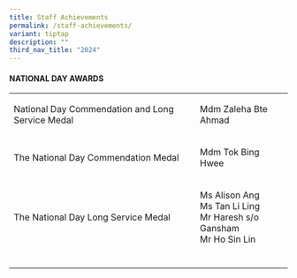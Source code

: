 ```yaml
---
title: Staff Achievements
permalink: /staff-achievements/
variant: tiptap
description: ""
third_nav_title: "2024"
---
```

<h4>NATIONAL DAY AWARDS</h4>
<table style="minWidth: 75px">
<colgroup>
<col>
<col>
<col>
</colgroup>
<tbody>
<tr>
<td rowspan="1" colspan="2">
<p>National Day Commendation and Long Service Medal</p>
</td>
<td rowspan="1" colspan="1">
<p>Mdm Zaleha Bte Ahmad</p>
</td>
</tr>
<tr>
<td rowspan="1" colspan="2">
<p>The National Day Commendation Medal</p>
</td>
<td rowspan="1" colspan="1">
<p>Mdm Tok Bing Hwee</p>
</td>
</tr>
<tr>
<td rowspan="1" colspan="2">
<p>The National Day Long Service Medal</p>
</td>
<td rowspan="1" colspan="1">
<p>Ms Alison Ang
<br>Ms Tan Li Ling
<br>Mr Haresh s/o Gansham
<br>Mr Ho Sin Lin</p>
<p></p>
</td>
</tr>
<tr>
<td rowspan="1" colspan="2">
<p></p>
</td>
<td rowspan="1" colspan="1">
<p></p>
</td>
</tr>
</tbody>
</table>
<h4></h4>
<p></p>
